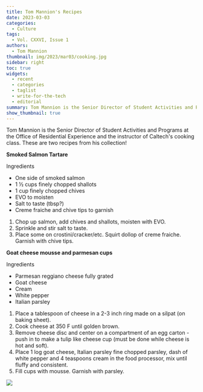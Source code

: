 ```yaml
---
title: Tom Mannion's Recipes
date: 2023-03-03
categories:
  - Culture
tags:
  - Vol. CXXVI, Issue 1
authors:
  - Tom Mannion
thumbnail: img/2023/mar03/cooking.jpg
sidebar: right
toc: true
widgets:
  - recent
  - categories
  - taglist
  - write-for-the-tech
  - editorial
summary: Tom Mannion is the Senior Director of Student Activities and Programs at the Office of Residential Experience and the instructor of Caltech's cooking class. These are two recipes from his collection!
show_thumbnail: true
---
```


Tom Mannion is the Senior Director of Student Activities and Programs at the Office of Residential Experience and the instructor of Caltech's cooking class. These are two recipes from his collection!


**Smoked Salmon Tartare**

Ingredients
 - One side of smoked salmon
 - 1 ½ cups finely chopped shallots
 - 1 cup finely chopped chives
 - EVO to moisten
 - Salt to taste (tbsp?)
 - Creme fraiche and chive tips to garnish

1. Chop up salmon, add chives and shallots, moisten with EVO. 
2. Sprinkle and stir salt to taste.
3. Place some on crostini/cracker/etc. Squirt dollop of creme fraiche. Garnish with chive tips.

**Goat cheese mousse and parmesan cups**

Ingredients
 - Parmesan reggiano cheese fully grated
 - Goat cheese
 - Cream
 - White pepper
 - Italian parsley

1. Place a tablespoon of cheese in a 2-3 inch ring made on a silpat (on baking sheet).
2. Cook cheese at 350 F until golden brown.
3. Remove cheese disc and center on a compartment of an egg carton - push in to make a tulip like cheese cup (must be done while cheese is hot and soft).
4. Place 1 log goat cheese, Italian parsley fine chopped parsley, dash of white pepper and 4 teaspoons cream in the food processor, mix until fluffy and consistent. 
5. Fill cups with mousse. Garnish with parsley. 

![](/img/2023/mar03/mannion.jpg)